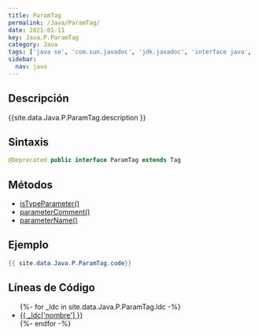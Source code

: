 ```yaml
---
title: ParamTag
permalink: /Java/ParamTag/
date: 2021-01-11
key: Java.P.ParamTag
category: Java
tags: ['java se', 'com.sun.javadoc', 'jdk.javadoc', 'interface java', 'Java 1.0']
sidebar: 
  nav: java
---
```


## Descripción
{{site.data.Java.P.ParamTag.description }}

## Sintaxis
~~~java
@Deprecated public interface ParamTag extends Tag
~~~

## Métodos
* [isTypeParameter()](/Java/ParamTag/isTypeParameter)
* [parameterComment()](/Java/ParamTag/parameterComment)
* [parameterName()](/Java/ParamTag/parameterName)

## Ejemplo
~~~java
{{ site.data.Java.P.ParamTag.code}}
~~~

## Líneas de Código
<ul>
{%- for _ldc in site.data.Java.P.ParamTag.ldc -%}
   <li>
       <a href="{{_ldc['url'] }}">{{ _ldc['nombre'] }}</a>
   </li>
{%- endfor -%}
</ul>
